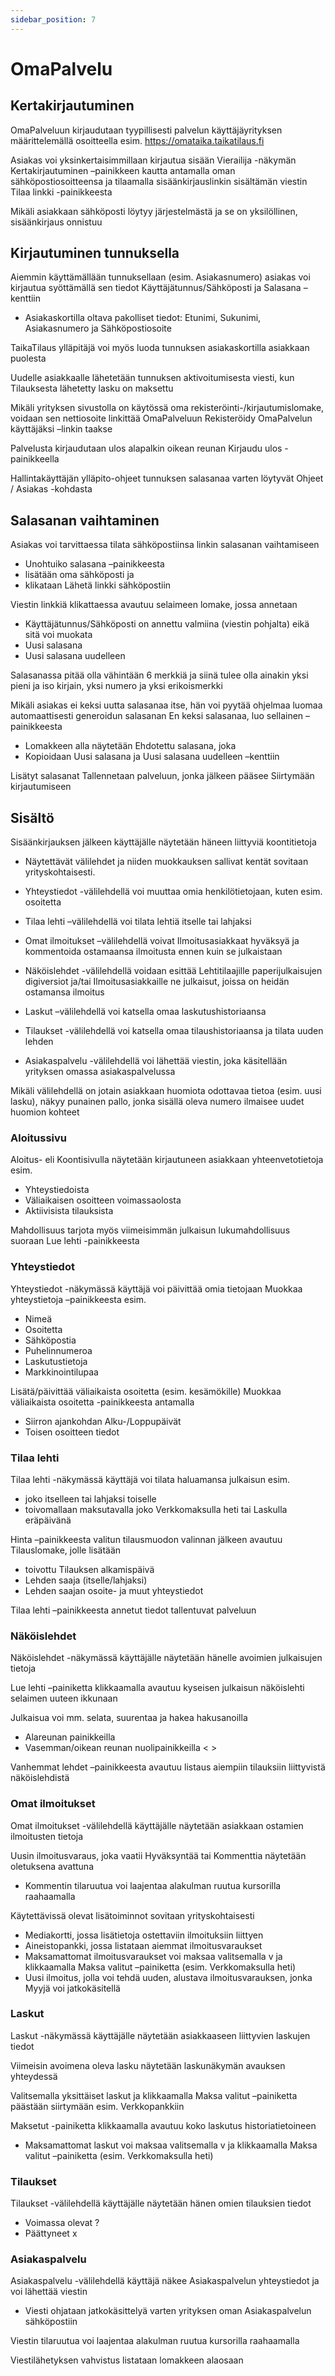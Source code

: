 ```yaml
---
sidebar_position: 7
---
```


# OmaPalvelu

## Kertakirjautuminen

OmaPalveluun kirjaudutaan tyypillisesti palvelun käyttäjäyrityksen määrittelemällä osoitteella esim. https://omataika.taikatilaus.fi

Asiakas voi yksinkertaisimmillaan kirjautua sisään Vierailija -näkymän Kertakirjautuminen –painikkeen kautta antamalla oman sähköpostiosoitteensa ja tilaamalla sisäänkirjauslinkin sisältämän viestin Tilaa linkki -painikkeesta

Mikäli asiakkaan sähköposti löytyy järjestelmästä ja se on yksilöllinen, sisäänkirjaus onnistuu

## Kirjautuminen tunnuksella

Aiemmin käyttämällään tunnuksellaan (esim. Asiakasnumero) asiakas voi kirjautua syöttämällä sen tiedot Käyttäjätunnus/Sähköposti ja Salasana –kenttiin

- Asiakaskortilla oltava pakolliset tiedot:
Etunimi, Sukunimi, Asiakasnumero ja Sähköpostiosoite

TaikaTilaus ylläpitäjä voi myös luoda tunnuksen asiakaskortilla asiakkaan puolesta

Uudelle asiakkaalle lähetetään tunnuksen aktivoitumisesta viesti, kun Tilauksesta lähetetty lasku on maksettu

Mikäli yrityksen sivustolla on käytössä oma rekisteröinti-/kirjautumislomake, voidaan sen nettiosoite linkittää OmaPalveluun Rekisteröidy OmaPalvelun käyttäjäksi –linkin taakse

Palvelusta kirjaudutaan ulos alapalkin oikean reunan Kirjaudu ulos -painikkeella

Hallintakäyttäjän ylläpito-ohjeet tunnuksen salasanaa varten löytyvät Ohjeet / Asiakas -kohdasta

## Salasanan vaihtaminen

Asiakas voi tarvittaessa tilata sähköpostiinsa linkin salasanan vaihtamiseen
- Unohtuiko salasana –painikkeesta
- lisätään oma sähköposti ja
- klikataan Lähetä linkki sähköpostiin

Viestin linkkiä klikattaessa avautuu selaimeen lomake, jossa annetaan
- Käyttäjätunnus/Sähköposti on annettu valmiina (viestin pohjalta) eikä sitä voi muokata
- Uusi salasana
- Uusi salasana uudelleen

Salasanassa pitää olla vähintään 6 merkkiä ja siinä tulee olla ainakin yksi pieni ja iso kirjain, yksi numero ja yksi erikoismerkki

Mikäli asiakas ei keksi uutta salasanaa itse, hän voi pyytää ohjelmaa luomaa automaattisesti generoidun salasanan En keksi salasanaa, luo sellainen –painikkeesta
- Lomakkeen alla näytetään Ehdotettu salasana, joka
- Kopioidaan Uusi salasana ja Uusi salasana uudelleen –kenttiin

Lisätyt salasanat Tallennetaan palveluun, jonka jälkeen pääsee Siirtymään kirjautumiseen

## Sisältö

Sisäänkirjauksen jälkeen käyttäjälle näytetään häneen liittyviä koontitietoja
- Näytettävät välilehdet ja niiden muokkauksen sallivat kentät sovitaan yrityskohtaisesti.

- Yhteystiedot -välilehdellä voi muuttaa omia henkilötietojaan, kuten esim. osoitetta
- Tilaa lehti –välilehdellä voi tilata lehtiä itselle tai lahjaksi
- Omat ilmoitukset –välilehdellä voivat Ilmoitusasiakkaat hyväksyä ja kommentoida ostamaansa ilmoitusta ennen kuin se julkaistaan
- Näköislehdet -välilehdellä voidaan esittää Lehtitilaajille paperijulkaisujen digiversiot ja/tai Ilmoitusasiakkaille ne julkaisut, joissa on heidän ostamansa ilmoitus
- Laskut –välilehdellä voi katsella omaa laskutushistoriaansa
- Tilaukset -välilehdellä voi katsella omaa tilaushistoriaansa ja tilata uuden lehden
- Asiakaspalvelu -välilehdellä voi lähettää viestin, joka käsitellään yrityksen omassa asiakaspalvelussa

Mikäli välilehdellä on jotain asiakkaan huomiota odottavaa tietoa (esim. uusi lasku), näkyy punainen pallo, jonka sisällä oleva numero ilmaisee uudet huomion kohteet

### Aloitussivu

Aloitus- eli Koontisivulla näytetään kirjautuneen asiakkaan yhteenvetotietoja esim.
- Yhteystiedoista
- Väliaikaisen osoitteen voimassaolosta
- Aktiivisista tilauksista

Mahdollisuus tarjota myös viimeisimmän julkaisun lukumahdollisuus suoraan Lue lehti -painikkeesta

### Yhteystiedot

Yhteystiedot -näkymässä käyttäjä voi päivittää omia tietojaan Muokkaa yhteystietoja –painikkeesta esim.
- Nimeä
- Osoitetta
- Sähköpostia
- Puhelinnumeroa
- Laskutustietoja
- Markkinointilupaa

Lisätä/päivittää väliaikaista osoitetta (esim. kesämökille) Muokkaa väliaikaista osoitetta -painikkeesta antamalla
- Siirron ajankohdan Alku-/Loppupäivät
- Toisen osoitteen tiedot

### Tilaa lehti

Tilaa lehti -näkymässä käyttäjä voi tilata haluamansa julkaisun esim.
- joko itselleen tai lahjaksi toiselle
- toivomallaan maksutavalla joko Verkkomaksulla heti tai Laskulla eräpäivänä

Hinta –painikkeesta valitun tilausmuodon valinnan jälkeen avautuu Tilauslomake, jolle lisätään
- toivottu Tilauksen alkamispäivä
- Lehden saaja (itselle/lahjaksi)
- Lehden saajan osoite- ja muut yhteystiedot

Tilaa lehti –painikkeesta annetut tiedot tallentuvat palveluun

### Näköislehdet

Näköislehdet -näkymässä käyttäjälle näytetään hänelle avoimien julkaisujen tietoja

Lue lehti –painiketta klikkaamalla avautuu kyseisen julkaisun näköislehti selaimen uuteen ikkunaan

Julkaisua voi mm. selata, suurentaa ja hakea hakusanoilla
- Alareunan painikkeilla
- Vasemman/oikean reunan nuolipainikkeilla < >

Vanhemmat lehdet –painikkeesta avautuu listaus aiempiin tilauksiin liittyvistä näköislehdistä

### Omat ilmoitukset

Omat ilmoitukset -välilehdellä käyttäjälle näytetään asiakkaan ostamien ilmoitusten tietoja

Uusin ilmoitusvaraus, joka vaatii Hyväksyntää tai Kommenttia näytetään oletuksena avattuna
- Kommentin tilaruutua voi laajentaa alakulman ruutua kursorilla raahaamalla

Käytettävissä olevat lisätoiminnot sovitaan yrityskohtaisesti
- Mediakortti, jossa lisätietoja ostettaviin ilmoituksiin liittyen
- Aineistopankki, jossa listataan aiemmat ilmoitusvaraukset
- Maksamattomat ilmoitusvaraukset voi maksaa valitsemalla v ja klikkaamalla Maksa valitut –painiketta (esim. Verkkomaksulla heti)
- Uusi ilmoitus, jolla voi tehdä uuden, alustava ilmoitusvarauksen, jonka Myyjä voi jatkokäsitellä

### Laskut

Laskut -näkymässä käyttäjälle näytetään asiakkaaseen liittyvien laskujen tiedot

Viimeisin avoimena oleva lasku näytetään laskunäkymän avauksen yhteydessä

Valitsemalla yksittäiset laskut ja klikkaamalla Maksa valitut –painiketta päästään siirtymään esim. Verkkopankkiin

Maksetut -painiketta klikkaamalla avautuu koko laskutus historiatietoineen
- Maksamattomat laskut voi maksaa valitsemalla v ja klikkaamalla Maksa valitut –painiketta (esim. Verkkomaksulla heti)

### Tilaukset

Tilaukset -välilehdellä käyttäjälle näytetään hänen omien tilauksien tiedot
- Voimassa olevat ?
- Päättyneet x

### Asiakaspalvelu

Asiakaspalvelu -välilehdellä käyttäjä näkee Asiakaspalvelun yhteystiedot ja voi lähettää viestin
- Viesti ohjataan jatkokäsittelyä varten yrityksen oman Asiakaspalvelun sähköpostiin

Viestin tilaruutua voi laajentaa alakulman ruutua kursorilla raahaamalla

Viestilähetyksen vahvistus listataan lomakkeen alaosaan
